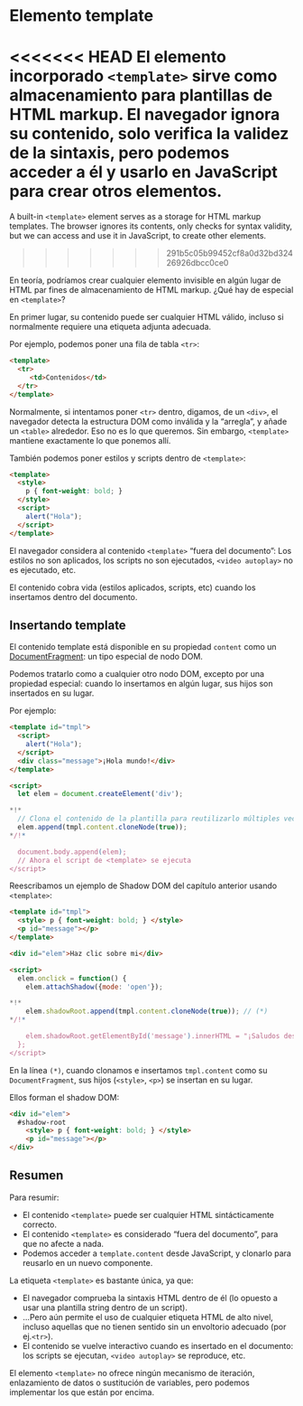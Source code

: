 
# Elemento template

<<<<<<< HEAD
El elemento incorporado `<template>` sirve como almacenamiento para plantillas de HTML markup. El navegador ignora su contenido, solo verifica la validez de la sintaxis, pero podemos acceder a él y usarlo en JavaScript para crear otros elementos.
=======
A built-in `<template>` element serves as a storage for HTML markup templates. The browser ignores its contents, only checks for syntax validity, but we can access and use it in JavaScript, to create other elements.
>>>>>>> 291b5c05b99452cf8a0d32bd32426926dbcc0ce0

En teoría, podríamos crear cualquier elemento invisible en algún lugar de HTML par fines de almacenamiento de HTML markup. ¿Qué hay de especial en `<template>`?

En primer lugar, su contenido puede ser cualquier HTML válido, incluso si normalmente requiere una etiqueta adjunta adecuada.

Por ejemplo, podemos poner una fila de tabla `<tr>`:
```html
<template>
  <tr>
     <td>Contenidos</td>
  </tr>
</template>
```

Normalmente, si intentamos poner `<tr>` dentro, digamos, de un `<div>`, el navegador detecta la estructura DOM como inválida y la “arregla”, y añade un `<table>` alrededor. Eso no es lo que queremos. Sin embargo, `<template>` mantiene exactamente lo que ponemos allí.

También podemos poner estilos y scripts dentro de `<template>`:

```html
<template>
  <style>
    p { font-weight: bold; }
  </style>
  <script>
    alert("Hola");
  </script>
</template>
```

El navegador considera al contenido `<template>` “fuera del documento”: Los estilos no son aplicados, los scripts no son ejecutados, `<video autoplay>` no es ejecutado, etc.

El contenido cobra vida (estilos aplicados, scripts, etc) cuando los insertamos dentro del documento.

## Insertando template

El contenido template está disponible en su propiedad `content` como un [DocumentFragment](info:modifying-document#document-fragment): un tipo especial de nodo DOM.

Podemos tratarlo como a cualquier otro nodo DOM, excepto por una propiedad especial: cuando lo insertamos en algún lugar, sus hijos son insertados en su lugar.

Por ejemplo:

```html run
<template id="tmpl">
  <script>
    alert("Hola");
  </script>
  <div class="message">¡Hola mundo!</div>
</template>

<script>
  let elem = document.createElement('div');

*!*
  // Clona el contenido de la plantilla para reutilizarlo múltiples veces
  elem.append(tmpl.content.cloneNode(true));
*/!*

  document.body.append(elem);
  // Ahora el script de <template> se ejecuta
</script>
```

Reescribamos un ejemplo de Shadow DOM del capítulo anterior usando `<template>`:

```html run untrusted autorun="no-epub" height=60
<template id="tmpl">
  <style> p { font-weight: bold; } </style>
  <p id="message"></p>
</template>

<div id="elem">Haz clic sobre mi</div>

<script>
  elem.onclick = function() {
    elem.attachShadow({mode: 'open'});

*!*
    elem.shadowRoot.append(tmpl.content.cloneNode(true)); // (*)
*/!*

    elem.shadowRoot.getElementById('message').innerHTML = "¡Saludos desde las sombras!";
  };
</script>
```

En la línea `(*)`, cuando clonamos e insertamos `tmpl.content` como su `DocumentFragment`, sus hijos (`<style>`, `<p>`) se insertan en su lugar.

Ellos forman el shadow DOM:

```html
<div id="elem">
  #shadow-root
    <style> p { font-weight: bold; } </style>
    <p id="message"></p>
</div>
```

## Resumen

Para resumir:

- El contenido `<template>` puede ser cualquier HTML sintácticamente correcto.
- El contenido `<template>` es considerado “fuera del documento”, para que no afecte a nada.
- Podemos acceder a `template.content` desde JavaScript, y clonarlo para reusarlo en un nuevo componente.

La etiqueta `<template>` es bastante única, ya que: 

- El navegador comprueba la sintaxis HTML dentro de él (lo opuesto a usar una plantilla string dentro de un script).
- ...Pero aún permite el uso de cualquier etiqueta HTML de alto nivel, incluso aquellas que no tienen sentido sin un envoltorio adecuado (por ej.`<tr>`).
- El contenido se vuelve interactivo cuando es insertado en el documento: los scripts se ejecutan, `<video autoplay>` se reproduce, etc. 

El elemento `<template>` no ofrece ningún mecanismo de iteración, enlazamiento de datos o sustitución de variables, pero podemos implementar los que están por encima.
